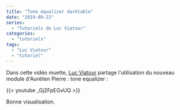```yaml
---
title: "Tone equalizer darktable"
date: "2019-09-23"
series:
  - "Tutoriels de Luc Viatour"
categories: 
  - "tutoriels"
tags: 
  - "Luc Viatour"
  - "tutoriel"
---
```


Dans cette vidéo muette, [Luc Viatour](https://www.youtube.com/channel/UCNLc97wHCBhgENfkIDiOUPQ) partage l'utilisation du nouveau module d'Aurélien Pierre : tone equalizer : 

{{< youtube _Gj2FpEGvUQ >}}

Bonne visualisation.
